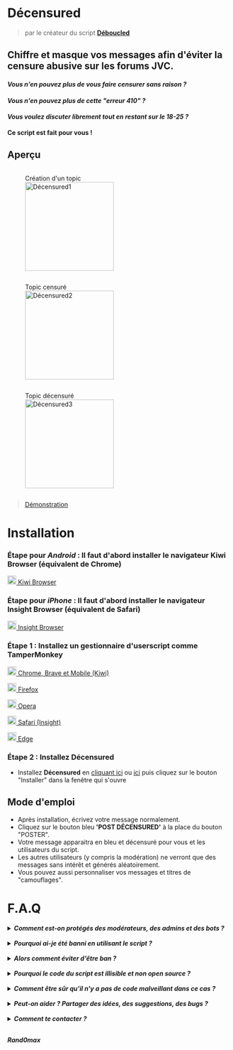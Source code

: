 # **Décensured**

> par le créateur du script [**Déboucled**](https://github.com/Rand0max/deboucled#readme)

## Chiffre et masque vos messages afin d'éviter la censure abusive sur les forums JVC.

#### _Vous n'en pouvez plus de vous faire censurer sans raison ?_

#### _Vous n'en pouvez plus de cette "erreur 410" ?_

#### _Vous voulez discuter librement tout en restant sur le 18-25 ?_

**Ce script est fait pour vous !**

## Aperçu

<figure style="display:inline-block"><figcaption>Création d'un topic</figcaption><img src="https://i.imgur.com/9wV8VOI.png" alt="Décensured1" width="200"/></figure>

<figure style="display:inline-block"><figcaption>Topic censuré</figcaption><img src="https://i.imgur.com/F7hPjdZ.png" alt="Décensured2" width="200"/></figure>

<figure style="display:inline-block"><figcaption>Topic décensuré</figcaption><img src="https://i.imgur.com/UCQQ9DS.png" alt="Décensured3" width="200"/></figure>

> [Démonstration](https://i.imgur.com/PAuas65.gif)

# Installation

### Étape pour _Android_ : Il faut d'abord installer le navigateur **Kiwi Browser** (équivalent de Chrome)

<a href="https://play.google.com/store/apps/details?id=com.kiwibrowser.browser" target="_blank"><img src="https://kiwibrowser.com/wp-content/uploads/2019/09/cropped-Favicon-512x512-32x32.png" alt="Chrome" width="20"/> Kiwi Browser</a>

### Étape pour _iPhone_ : Il faut d'abord installer le navigateur **Insight Browser** (équivalent de Safari)

<a href="https://apps.apple.com/app/apple-store/id1531407280?mt=8" target="_blank"><img src="https://cdn.umso.co/pxvr5mgeg4se/assets/aum444nl.png" alt="Insight" width="20"/> Insight Browser</a>

### Étape 1 : Installez un gestionnaire d'userscript comme **TamperMonkey**

<a href="https://chrome.google.com/webstore/detail/tampermonkey/dhdgffkkebhmkfjojejmpbldmpobfkfo?hl=fr" target="_blank"><img src="https://upload.wikimedia.org/wikipedia/commons/e/e1/Google_Chrome_icon_%28February_2022%29.svg" alt="Chrome" width="20"/> Chrome, Brave et Mobile (Kiwi)</a>

<a href="https://addons.mozilla.org/fr/firefox/addon/tampermonkey/" target="_blank"><img src="https://upload.wikimedia.org/wikipedia/commons/a/a0/Firefox_logo%2C_2019.svg" alt="Firefox" width="20"/> Firefox</a>

<a href="https://addons.opera.com/fr/extensions/details/tampermonkey-beta/?display=en/" target="_blank"><img src="https://upload.wikimedia.org/wikipedia/commons/4/49/Opera_2015_icon.svg" alt="Opera" width="20"/> Opera</a>

<a href="https://apps.apple.com/app/apple-store/id1482490089?pt=117945903&ct=tm.net&mt=8/" target="_blank"><img src="https://upload.wikimedia.org/wikipedia/en/7/71/Safari_14_icon.png" alt="Safari" width="20"/> Safari (Insight)</a>

<a href="https://microsoftedge.microsoft.com/addons/detail/tampermonkey/iikmkjmpaadaobahmlepeloendndfphd/" target="_blank"><img src="https://upload.wikimedia.org/wikipedia/commons/9/98/Microsoft_Edge_logo_%282019%29.svg" alt="Edge" width="20"/> Edge</a>

### Étape 2 : Installez **Décensured**

- Installez **Décensured** en [cliquant ici](https://github.com/Rand0max/decensured/raw/master/decensured.user.js) ou [ici](https://jvscript.fr/script/decensured) puis cliquez sur le bouton "Installer" dans la fenêtre qui s'ouvre

## Mode d'emploi

- Après installation, écrivez votre message normalement.
- Cliquez sur le bouton bleu **'POST DÉCENSURED'** à la place du bouton "POSTER".
- Votre message apparaitra en bleu et décensuré pour vous et les utilisateurs du script.
- Les autres utilisateurs (y compris la modération) ne verront que des messages sans intérêt et générés aléatoirement.
- Vous pouvez aussi personnaliser vos messages et titres de "camouflages".

# F.A.Q

<details>
  <summary><b><i>Comment est-on protégés des modérateurs, des admins et des bots ?</i></b></summary>
<br>
<li>Seuls les utilisateurs du script voient vos messages.</li>
<li>Les autres, y compris la modération/administrateur/bot, verront des messages sans intérêt, ou personnalisés par vous-même.</li>
<li>Webedia est bloqué par diverses techniques et leurs modérateurs ne peuvent pas utiliser le script.</li>
<li>Les utilisateurs du script ne peuvent pas DDB vos messages masqués.</li>
</details>

<br>

<details>
  <summary><b><i>Pourquoi ai-je été banni en utilisant le script ?</i></b></summary>
<br>
<li>Car certains admins ont décidé de bannir sans aucun motif tous les messages et topics qu'ils soupçonnent d'utiliser le script. Ils savent très bien que ça peut tomber sur quelqu'un qui n'est pas concerné, mais vous savez aussi bien que moi qu'il n'est plus possible de discuter d'un sujet aussi innocent soit-il sans risquer un ban ou un 410, script ou non. D'où l'existence de Décensured.</li>
</details>

<br>

<details>
  <summary><b><i>Alors comment éviter d'être ban ?</i></b></summary>
<br>
<li>Personnalisez les messages de "camouflage" avant de poster avec Décensured.</li>
<li>Participez un peu au topic de manière innocente.</li>
<li>Gardez bien le script à jour avec la dernière version, j'améliore régulièrement la technique pour être de plus en plus indétectable.</li>
<li>Ne parlez pas trop ouvertement du script, diffusez plutôt l'information par message privé.</li>
<li>Discutez sur des gros topics déjà modérés pour passer inaperçu.</li>
</details>

<br>

<details>
  <summary><b><i>Pourquoi le code du script est illisible et non open source ?</i></b></summary>
<br>
<li>Pour garantir une sécurité maximum aux utilisateurs et contrer l'offensive de Webedia, le code a été rendu illisible. Cela complique la tâche aux personnes mal intentionnées qui souhaiteraient bloquer l'utilisation du script.</li>
</details>

<br>

<details>
  <summary><b><i>Comment être sûr qu'il n'y a pas de code malveillant dans ce cas ?</i></b></summary>
<br>
<li>Je suis un forumeur comme vous qui souhaite simplement rendre au forum son ambiance, son énergie et sa liberté d'expression d'antan.</li>
<li>C'est pour cette raison que j'ai conçu mon premier script <a href="https://github.com/Rand0max/deboucled">Déboucled</a> : afin d'offrir aux utilisateurs un forum qui leur plait et leur ressemble.</li>
<li>Ceux qui ont suivi l'aventure Déboucled sur le topic officiel savent que je suis resté à l'écoute de la communauté, et que je n'ai jamais introduit la moindre ligne de code malveillante dans mes outils.</li>
<li>J'ai toujours travaillé sans demander de contrepartie. Mon seul objectif : améliorer votre expérience sur le forum.</li>
</details>

<br>

<details>
  <summary><b><i>Peut-on aider ? Partager des idées, des suggestions, des bugs ?</i></b></summary>
<br>
<li>La meilleure manière d'aider est de partager le script et de diffuser le lien de cette page.</li>
<li>Vous pouvez aussi créer un ticket <a href="https://github.com/Rand0max/decensured/issues">ici</a> si vous le souhaitez.</li>
</details>

<br>

<details>
  <summary><b><i>Comment te contacter ?</i></b></summary>
<br>
<a href="mailto:rand0max@protonmail.com">rand0max@protonmail.com</a>
</details>

<br>

**_Rand0max_**
